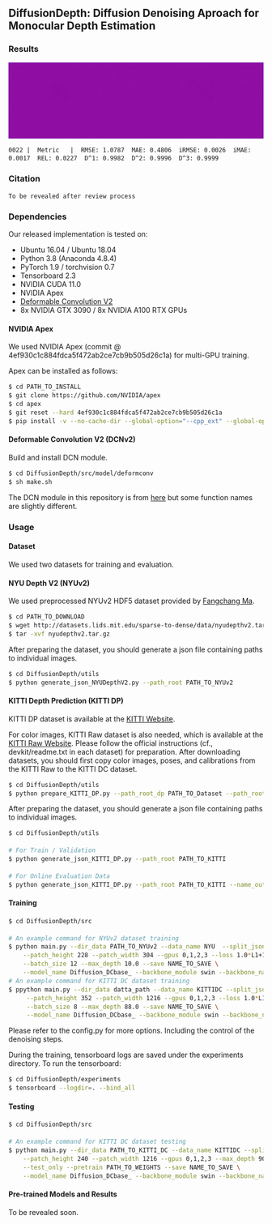 DiffusionDepth: Diffusion Denoising Aproach for Monocular Depth Estimation
----------


### Results

<img src="images/052.gif" width = "" height = "150" alt="图片名称" align=center /> 


```shell
0022 |  Metric   |  RMSE: 1.0787  MAE: 0.4806  iRMSE: 0.0026  iMAE: 0.0017  REL: 0.0227  D^1: 0.9982  D^2: 0.9996  D^3: 0.9999
```

### Citation


```
To be revealed after review process
```


### Dependencies

Our released implementation is tested on:

- Ubuntu 16.04 / Ubuntu 18.04
- Python 3.8 (Anaconda 4.8.4)
- PyTorch 1.9 / torchvision 0.7
- Tensorboard 2.3
- NVIDIA CUDA 11.0
- NVIDIA Apex
- [Deformable Convolution V2](https://arxiv.org/abs/1811.11168)
- 8x NVIDIA GTX 3090 / 8x NVIDIA A100 RTX GPUs


#### NVIDIA Apex

We used NVIDIA Apex (commit @ 4ef930c1c884fdca5f472ab2ce7cb9b505d26c1a) for multi-GPU training.

Apex can be installed as follows:

```bash
$ cd PATH_TO_INSTALL
$ git clone https://github.com/NVIDIA/apex
$ cd apex
$ git reset --hard 4ef930c1c884fdca5f472ab2ce7cb9b505d26c1a
$ pip install -v --no-cache-dir --global-option="--cpp_ext" --global-option="--cuda_ext" ./ 
```


#### Deformable Convolution V2 (DCNv2)

Build and install DCN module.

```bash
$ cd DiffusionDepth/src/model/deformconv
$ sh make.sh
```

The DCN module in this repository is from [here](https://github.com/xvjiarui/Deformable-Convolution-V2-PyTorch) but some function names are slightly different.

### Usage


#### Dataset

We used two datasets for training and evaluation.

#### NYU Depth V2 (NYUv2)

We used preprocessed NYUv2 HDF5 dataset provided by [Fangchang Ma](https://github.com/fangchangma/sparse-to-dense).

```bash
$ cd PATH_TO_DOWNLOAD
$ wget http://datasets.lids.mit.edu/sparse-to-dense/data/nyudepthv2.tar.gz
$ tar -xvf nyudepthv2.tar.gz
```
After preparing the dataset, you should generate a json file containing paths to individual images.

```bash
$ cd DiffusionDepth/utils
$ python generate_json_NYUDepthV2.py --path_root PATH_TO_NYUv2
```


#### KITTI Depth Prediction (KITTI DP)

KITTI DP dataset is available at the [KITTI Website](http://www.cvlibs.net/datasets/kitti).

For color images, KITTI Raw dataset is also needed, which is available at the [KITTI Raw Website](http://www.cvlibs.net/datasets/kitti/raw_data.php).
Please follow the official instructions (cf., devkit/readme.txt in each dataset) for preparation.
After downloading datasets, you should first copy color images, poses, and calibrations from the KITTI Raw to the KITTI DC dataset.

```bash
$ cd DiffusionDepth/utils
$ python prepare_KITTI_DP.py --path_root_dp PATH_TO_Dataset --path_root_raw PATH_TO_KITTI_RAW
```


After preparing the dataset, you should generate a json file containing paths to individual images.

```bash
$ cd DiffusionDepth/utils

# For Train / Validation
$ python generate_json_KITTI_DP.py --path_root PATH_TO_KITTI

# For Online Evaluation Data
$ python generate_json_KITTI_DP.py --path_root PATH_TO_KITTI --name_out kitti_dp_test.json --test_data
```


#### Training

```bash
$ cd DiffusionDepth/src

# An example command for NYUv2 dataset training
$ python main.py --dir_data PATH_TO_NYUv2 --data_name NYU  --split_json ../data_json/nyu.json \
    --patch_height 228 --patch_width 304 --gpus 0,1,2,3 --loss 1.0*L1+1.0*L2 --epochs 20 \
    --batch_size 12 --max_depth 10.0 --save NAME_TO_SAVE \
    --model_name Diffusion_DCbase_ --backbone_module swin --backbone_name swin_large_naive_l4w722422k --head_specify DDIMDepthEstimate_Swin_Bins_ADDHAHI 
# An example command for KITTI DC dataset training
$ ppython main.py --dir_data datta_path --data_name KITTIDC --split_json ../data_json/kitti_dp.json \
     --patch_height 352 --patch_width 1216 --gpus 0,1,2,3 --loss 1.0*L1+1.0*L2+1.0*DDIM --epochs 28 \
     --batch_size 8 --max_depth 88.0 --save NAME_TO_SAVE \
     --model_name Diffusion_DCbase_ --backbone_module swin --backbone_name swin_large_naive_l4w722422k --head_specify DDIMDepthEstimate_Swin_Bins_ADDHAHI 
```

Please refer to the config.py for more options. Including the control of the denoising steps. 

During the training, tensorboard logs are saved under the experiments directory. To run the tensorboard:

```bash
$ cd DiffusionDepth/experiments
$ tensorboard --logdir=. --bind_all
```

#### Testing

```bash
$ cd DiffusionDepth/src

# An example command for KITTI DC dataset testing
$ python main.py --dir_data PATH_TO_KITTI_DC --data_name KITTIDC --split_json ../data_json/kitti_dp.json \
    --patch_height 240 --patch_width 1216 --gpus 0,1,2,3 --max_depth 90.0 --num_sample 0 \
    --test_only --pretrain PATH_TO_WEIGHTS --save NAME_TO_SAVE \
    --model_name Diffusion_DCbase_ --backbone_module swin --backbone_name swin_large_naive_l4w722422k --head_specify DDIMDepthEstimate_Swin_Bins_ADDHAHI 
```


#### Pre-trained Models and Results

To be revealed soon. 
